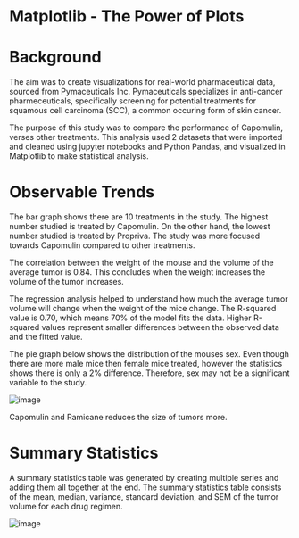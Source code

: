 # Matplotlib - The Power of Plots

# Background

The aim was to create visualizations for real-world pharmaceutical data, sourced from Pymaceuticals Inc. Pymaceuticals specializes in anti-cancer pharmeceuticals, specifically screening for potential treatments for squamous cell carcinoma (SCC), a common occuring form of skin cancer.

The purpose of this study was to compare the performance of Capomulin, verses other treatments. This analysis used 2 datasets that were imported and cleaned using jupyter notebooks and Python Pandas, and visualized in Matplotlib to make statistical analysis.

# Observable Trends

The bar graph shows there are 10 treatments in the study. The highest number studied is treated by Capomulin. On the other hand, the lowest number studied is treated by Propriva.  The study was more focused towards Capomulin compared to other treatments. 

The correlation between the weight of the mouse and the volume of the average tumor is 0.84. This concludes when the weight increases the volume of the tumor increases.

The regression analysis helped to understand how much the average tumor volume will change when the weight of the mice change. The R-squared value is 0.70, which means 70% of the model fits the data.  Higher R-squared values represent smaller differences between the observed data and the fitted value. 

The pie graph below shows the distribution of the mouses sex. Even though there are more male mice then female mice treated, however the statistics shows there is only a 2% difference. Therefore, sex may not be a significant variable to the study.

![image](https://user-images.githubusercontent.com/83027069/146609909-313d9c5b-4a2c-4325-8faf-623b8b1a199c.png)


Capomulin and Ramicane reduces the size of tumors more.

# Summary Statistics 

A summary statistics table was generated by creating multiple series and adding them all together at the end. The summary statistics table consists of the mean, median, variance, standard deviation, and SEM of the tumor volume for each drug regimen. 

![image](https://user-images.githubusercontent.com/83027069/146606231-e90c2676-518f-4037-b264-5c6ee9642ad6.png)

